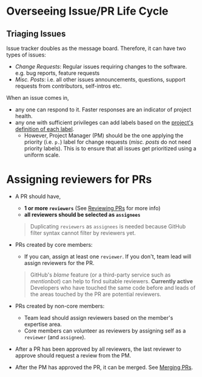 # Overseeing Issue/PR Life Cycle

## Triaging Issues

Issue tracker doubles as the message board. Therefore, it can have two types of issues:
* _Change Requests_: Regular issues requiring changes to the software. e.g. bug reports, feature requests
* _Misc. Posts_: i.e. all other issues announcements, questions, support requests from contributors, self-intros etc. 
 
When an issue comes in, 

* any one can respond to it. Faster responses are an indicator of project health.
* any one with sufficient privileges can add labels based on the [project's definition of each label](DefiningLabels.md).
  * However, Project Manager (PM) should be the one applying the priority (i.e. `p.`) label 
    for change requests (_misc. posts_ do not need priority labels). This is to ensure that all issues get
    prioritized using a uniform scale.

# Assigning reviewers for PRs

* A PR should have,
  * **1 or more `reviewers`** (See [Reviewing PRs](ReviewingPrs.md) for more info)
  * **all reviewers should be selected as `assignees`**
  
  > Duplicating `reviewers` as `assignees` is needed because GitHub filter syntax cannot filter by reviewers yet.
  
* PRs created by core members:
  * If you can, assign at least one `reviewer`. If you don't, team lead will assign reviewers for the PR.
  
  > GitHub's _blame_ feature (or a third-party service such as _mentionbot_) can help to find suitable reviewers. 
  > **Currently active** Developers who have touched the same code before and leads of the areas touched by the PR 
  > are potential reviewers.
  
* PRs created by non-core members:
  * Team lead should assign reviewers based on the member's expertise area. 
  * Core members can volunteer as reviewers by assigning self as a `reviewer` (and `assignee`).

* After a PR has been approved by all reviewers, the last reviewer to approve should request a 
  review from the PM.
  
* After the PM has approved the PR, it can be merged. See [Merging PRs](MergingPrs.md).
 
